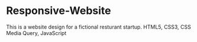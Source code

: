 # Responsive-Website
This is a website design for a fictional resturant startup.
HTML5, CSS3, CSS Media Query, JavaScript
